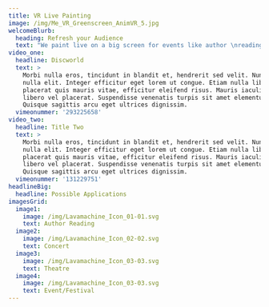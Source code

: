```yaml
---
title: VR Live Painting
image: /img/Me_VR_Greenscreen_AnimVR_5.jpg
welcomeBlurb:
  heading: Refresh your Audience
  text: "We paint live on a big screen for events like author \nreadings, concerts, theatres and festivals. \x03VR Live painting will massivly intensify your main act in perfect symbiose. Give your audience a refreshing \nand unforgettable experience."
video_one:
  headline: Discworld
  text: >
    Morbi nulla eros, tincidunt in blandit et, hendrerit sed velit. Nunc in
    nulla elit. Integer efficitur eget lorem ut congue. Etiam nulla libero,
    placerat quis mauris vitae, efficitur eleifend risus. Mauris iaculis nec
    libero vel placerat. Suspendisse venenatis turpis sit amet elementum dictum.
    Quisque sagittis arcu eget ultrices dignissim.
  vimeonummer: '293225658'
video_two:
  headline: Title Two
  text: >
    Morbi nulla eros, tincidunt in blandit et, hendrerit sed velit. Nunc in
    nulla elit. Integer efficitur eget lorem ut congue. Etiam nulla libero,
    placerat quis mauris vitae, efficitur eleifend risus. Mauris iaculis nec
    libero vel placerat. Suspendisse venenatis turpis sit amet elementum dictum.
    Quisque sagittis arcu eget ultrices dignissim.
  vimeonummer: '131229751'
headlineBig:
  headline: Possible Applications
imagesGrid:
  image1:
    image: /img/Lavamachine_Icon_01-01.svg
    text: Author Reading
  image2:
    image: /img/Lavamachine_Icon_02-02.svg
    text: Concert
  image3:
    image: /img/Lavamachine_Icon_03-03.svg
    text: Theatre
  image4:
    image: /img/Lavamachine_Icon_03-03.svg
    text: Event/Festival
---
```


